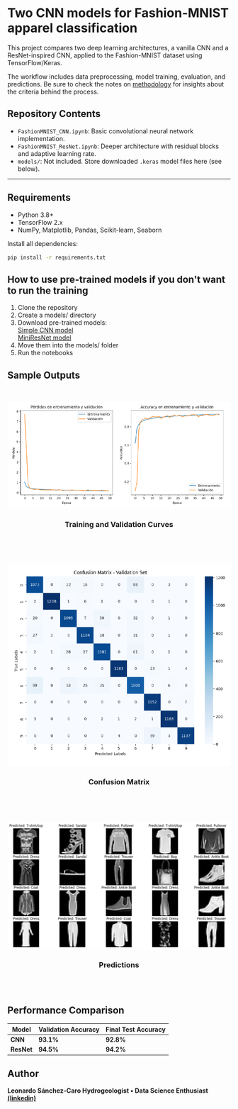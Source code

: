 # Two CNN models for Fashion-MNIST apparel classification

This project compares two deep learning architectures, a vanilla CNN and a ResNet-inspired CNN, applied to the Fashion-MNIST dataset using TensorFlow/Keras.

The workflow includes data preprocessing, model training, evaluation, and predictions.
Be sure to check the notes on [methodology](methodology_notes.md) for insights about the criteria behind the process.

## Repository Contents

- `FashionMNIST_CNN.ipynb`: Basic convolutional neural network implementation.
- `FashionMNIST_ResNet.ipynb`: Deeper architecture with residual blocks and adaptive learning rate.
- `models/`: Not included. Store downloaded `.keras` model files here (see below).

---


## Requirements

- Python 3.8+
- TensorFlow 2.x
- NumPy, Matplotlib, Pandas, Scikit-learn, Seaborn

Install all dependencies:
```bash
pip install -r requirements.txt
```


## How to use pre-trained models if you don't want to run the training

1. Clone the repository
2. Create a models/ directory
3. Download pre-trained models:\
[Simple CNN model](https://drive.google.com/file/d/17E0iw5ryyW1uG_EBuj_29NMyc74IrtY_/view)\
[MiniResNet model](https://drive.google.com/file/d/1yqQC_CTU_vCvAYyxe1EkbuVJHBP8IMxQ/view)
4. Move them into the models/ folder
5. Run the notebooks


## Sample Outputs
<br>
<p align="center">
  <img src="images/acc_n_loss.png"/>
</p>
<h3 align="center">Training and Validation Curves</h3>
<br><br><br>
<p align="center">
  <img src="images/conf_matrix.png"/>
</p>
<h3 align="center"><strong>Confusion Matrix</h3>
<br><br><br>
<p align="center">
  <img src="images/predictions.png"/>
</p>
<h3 align="center"><strong>Predictions</h3>
<br><br>

## Performance Comparison

| Model   | Validation Accuracy | Final Test Accuracy |
|---------|---------------------|----------------------|
| CNN     | 93.1%               | 92.8%                |
| ResNet  | 94.5%               | 94.2%                |


## Author

Leonardo Sánchez-Caro
Hydrogeologist • Data Science Enthusiast
[(linkedin)](https://www.linkedin.com/in/leonardo-sanchezcaro/)

